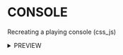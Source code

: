 # CONSOLE
Recreating a playing console (css_js)
 <details>
  <summary>PREVIEW</summary><br><center>
<img src='preview.png' alt="https://raw.githubusercontent.com/Meet-kasediya/CONSOLE/master/preview.png" height='600' width='1050'>
  </center>
</details> 

